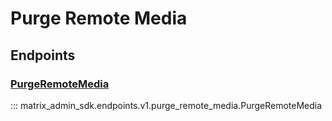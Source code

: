 # Purge Remote Media

## Endpoints
### [PurgeRemoteMedia](https://matrix-org.github.io/synapse/latest/admin_api/media_admin_api.html#purge-remote-media-api)
::: matrix_admin_sdk.endpoints.v1.purge_remote_media.PurgeRemoteMedia
